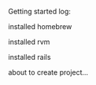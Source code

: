 Getting started log:

installed homebrew

installed rvm

installed rails

about to create project...
